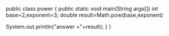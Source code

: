 public class power
{
public static void main(String args[])
int base=2,exponent=3;
double result=Math.pow(base,exponent)

System.out.println("answer ="+result);
}
}
